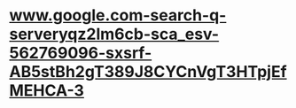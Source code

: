 # www.google.com-search-q-serveryqz2lm6cb-sca_esv-562769096-sxsrf-AB5stBh2gT389J8CYCnVgT3HTpjEfMEHCA-3
